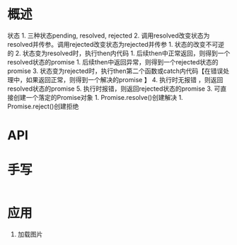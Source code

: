 # 概述
状态
	1. 三种状态pending, resolved, rejected
	2. 调用resolved改变状态为resolved并传参。调用rejected改变状态为rejected并传参 
		1. 状态的改变不可逆的
		2. 状态变为resolved时，执行then内代码
			1. 后续then中正常返回，则得到一个resolved状态的promise
			1. 后续then中返回异常，则得到一个rejected状态的promise
		3. 状态变为rejected时，执行then第二个函数或catch内代码【在错误处理中，如果返回正常，则得到一个解决的promise 】
			4. 执行时无报错 ，则返回resolved状态的promise
			5. 执行时报错，则返回rejected状态的promise
	3. 可直接创建一个落定的Promise对象
		1. Promise.resolve()创建解决
		1. Promise.reject()创建拒绝 
# API

# 手写
```js
```
# 应用
1. 加载图片